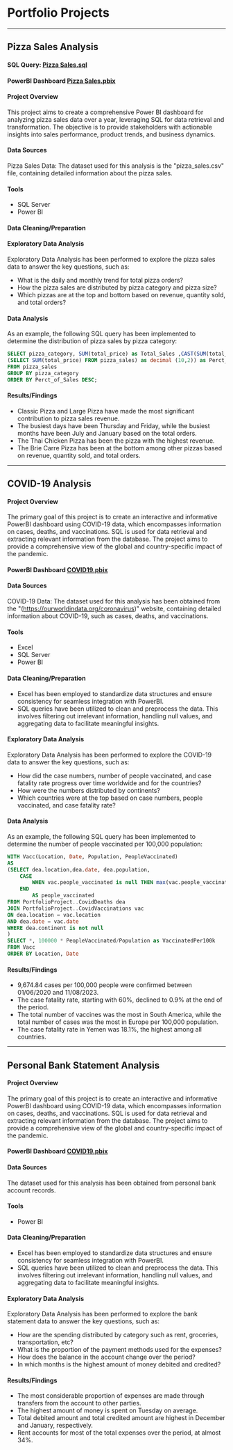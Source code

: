 # Portfolio Projects 

---
## Pizza Sales Analysis

#### SQL Query: [Pizza Sales.sql](https://github.com/knesli/PortfolioProjects/blob/main/Pizza%20Sales.sql)
#### PowerBI Dashboard [Pizza Sales.pbix](https://github.com/knesli/PortfolioProjects/blob/main/Pizza%20Sales.pbix)

#### Project Overview
This project aims to create a comprehensive Power BI dashboard for analyzing pizza sales data over a year, leveraging SQL for data retrieval and transformation. The objective is to provide stakeholders with actionable insights into sales performance, product trends, and business dynamics. 
#### Data Sources
Pizza Sales Data: The dataset used for this analysis is the "pizza_sales.csv" file, containing detailed information about the pizza sales.  
#### Tools
- SQL Server
- Power BI
#### Data Cleaning/Preparation
#### Exploratory Data Analysis
Exploratory Data Analysis has been performed to explore the pizza sales data to answer the key questions, such as:
- What is the daily and monthly trend for total pizza orders?
- How the pizza sales are distributed by pizza category and pizza size?
- Which pizzas are at the top and bottom based on revenue, quantity sold, and total orders?
#### Data Analysis
As an example, the following SQL query has been implemented to determine the distribution of pizza sales by pizza category: 
```SQL
SELECT pizza_category, SUM(total_price) as Total_Sales ,CAST(SUM(total_price) * 100 / 
(SELECT SUM(total_price) FROM pizza_sales) as decimal (10,2)) as Perct_of_Sales 
FROM pizza_sales
GROUP BY pizza_category
ORDER BY Perct_of_Sales DESC;
```
#### Results/Findings
- Classic Pizza and Large Pizza have made the most significant contribution to pizza sales revenue.
- The busiest days have been Thursday and Friday, while the busiest months have been July and January based on the total orders.
- The Thai Chicken Pizza has been the pizza with the highest revenue.
- The Brie Carre Pizza has been at the bottom among other pizzas based on revenue, quantity sold, and total orders.

---
## COVID-19 Analysis

#### Project Overview
The primary goal of this project is to create an interactive and informative PowerBI dashboard using COVID-19 data, which encompasses information on cases, deaths, and vaccinations. SQL is used for data retrieval and extracting relevant information from the database. The project aims to provide a comprehensive view of the global and country-specific impact of the pandemic.

#### PowerBI Dashboard [COVID19.pbix](https://github.com/knesli/PortfolioProjects/blob/main/COVID19.pbix)

#### Data Sources
COVID-19 Data: The dataset used for this analysis has been obtained from the "(https://ourworldindata.org/coronavirus)" website, containing detailed information about COVID-19, such as cases, deaths, and vaccinations.  
#### Tools
- Excel
- SQL Server
- Power BI
#### Data Cleaning/Preparation
- Excel has been employed to standardize data structures and ensure consistency for seamless integration with PowerBI.
- SQL queries have been utilized to clean and preprocess the data. This involves filtering out irrelevant information, handling null values, and aggregating data to facilitate meaningful insights.

#### Exploratory Data Analysis
Exploratory Data Analysis has been performed to explore the COVID-19 data to answer the key questions, such as:
- How did the case numbers, number of people vaccinated, and case fatality rate progress over time worldwide and for the countries?
- How were the numbers distributed by continents?
- Which countries were at the top based on case numbers, people vaccinated, and case fatality rate?
#### Data Analysis
As an example, the following SQL query has been implemented to determine the number of people vaccinated per 100,000 population: 
```SQL
WITH Vacc(Location, Date, Population, PeopleVaccinated)
AS
(SELECT dea.location,dea.date, dea.population, 
	CASE
		WHEN vac.people_vaccinated is null THEN max(vac.people_vaccinated) OVER (PARTITION BY dea.location order by dea.date) ELSE vac.people_vaccinated
	END
		AS people_vaccinated
FROM PortfolioProject..CovidDeaths dea
JOIN PortfolioProject..CovidVaccinations vac
ON dea.location = vac.location
AND dea.date = vac.date
WHERE dea.continent is not null
)
SELECT *, 100000 * PeopleVaccinated/Population as VaccinatedPer100k
FROM Vacc
ORDER BY Location, Date
```
#### Results/Findings
- ﻿9,674.84﻿ cases per 100,000 people were confirmed between 01/06/2020 and 11/08/2023.
- The case fatality rate, starting with 60%, declined to 0.9% at the end of the period.
- The total number of vaccines was the most in South America, while the total number of cases was the most in Europe per 100,000 population.
- The case fatality rate in Yemen was 18.1%, the highest among all countries.
---

## Personal Bank Statement Analysis 

#### Project Overview
The primary goal of this project is to create an interactive and informative PowerBI dashboard using COVID-19 data, which encompasses information on cases, deaths, and vaccinations. SQL is used for data retrieval and extracting relevant information from the database. The project aims to provide a comprehensive view of the global and country-specific impact of the pandemic.

#### PowerBI Dashboard [COVID19.pbix](https://github.com/knesli/PortfolioProjects/blob/main/Bank%20Statement%20Analysis.pbix)

#### Data Sources
The dataset used for this analysis has been obtained from personal bank account records.  
#### Tools
- Power BI
#### Data Cleaning/Preparation
- Excel has been employed to standardize data structures and ensure consistency for seamless integration with PowerBI.
- SQL queries have been utilized to clean and preprocess the data. This involves filtering out irrelevant information, handling null values, and aggregating data to facilitate meaningful insights.

#### Exploratory Data Analysis
Exploratory Data Analysis has been performed to explore the bank statement data to answer the key questions, such as:
- How are the spending distributed by category such as rent, groceries, transportation, etc?
- What is the proportion of the payment methods used for the expenses?
- How does the balance in the account change over the period?
- In which months is the highest amount of money debited and credited? 

#### Results/Findings
- ﻿The most considerable proportion of expenses are made through transfers from the account to other parties.
- The highest amount of money is spent on Tuesday on average.
- Total debited amount and total credited amount are highest in December and January, respectively.
- Rent accounts for most of the total expenses over the period, at almost 34%.
